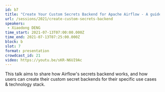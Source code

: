 ```yaml
---
id: b7
title: "Create Your Custom Secrets Backend for Apache Airflow - A guided tour into Airflow codebase"
url: /sessions/2021/create-custom-secrets-backend
speakers:
 - Xiaodong DENG
time_start: 2021-07-13T07:00:00.000Z
time_end: 2021-07-13T07:25:00.000Z
block: b
slot: 7
format: presentation
crowdcast_id: 21
video: https://youtu.be/sKR-N6UI9Ac
---
```


This talk aims to share how Airflow's secrets backend works, and how users can create their custom secret backends for their specific use cases & technology stack.

